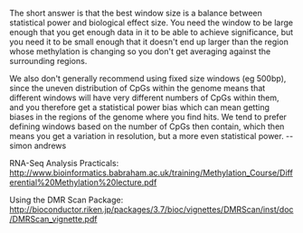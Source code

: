 The short answer is that the best window size is a balance between statistical power and biological effect size. You need the window to be large enough that you get enough data in it to be able to achieve significance, but you need it to be small enough that it doesn't end up larger than the region whose methylation is changing so you don't get averaging against the surrounding regions.

We also don't generally recommend using fixed size windows (eg 500bp), since the uneven distribution of CpGs within the genome means that different windows will have very different numbers of CpGs within them, and you therefore get a statistical power bias which can mean getting biases in the regions of the genome where you find hits. We tend to prefer defining windows based on the number of CpGs then contain, which then means you get a variation in resolution, but a more even statistical power.
-- simon andrews

RNA-Seq Analysis Practicals: http://www.bioinformatics.babraham.ac.uk/training/Methylation_Course/Differential%20Methylation%20lecture.pdf

Using the DMR Scan Package: http://bioconductor.riken.jp/packages/3.7/bioc/vignettes/DMRScan/inst/doc/DMRScan_vignette.pdf
